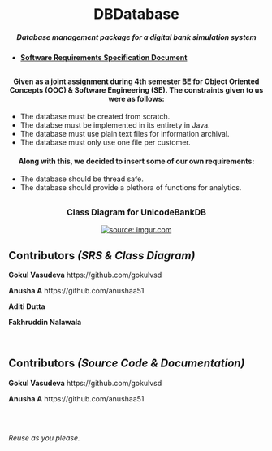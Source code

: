 <h1 align="center">DBDatabase</h1>
<h5 align="center">Database management package for a digital bank simulation system</h5>

* ####  [Software Requirements Specification Document](https://docs.google.com/document/d/11QVMagU2fKAf38x-nOJqO6YQU6Llrz_lajEiiJhqKcQ/edit?usp=sharing)

##

<h4 align="center">Given as a joint assignment during 4th semester BE for Object Oriented Concepts (OOC) & Software Engineering (SE). The constraints given to us were as follows:
   
</h4>

* The database must be created from scratch.
* The databse must be implemented in its entirety in Java.
* The database must use plain text files for information archival.
* The database must only use one file per customer.

<h4 align="center">Along with this, we decided to insert some of our own requirements:
    
   </h4>
   
* The database should be thread safe.
* The database should provide a plethora of functions for analytics.

##

<h3 align="center"><strong>Class Diagram for UnicodeBankDB</strong></h3>
<p align="center">
<a href="https://imgur.com/QTytJ7N"><img src="https://i.imgur.com/QTytJ7N.png" title="source: imgur.com" /></a></p>

##

## Contributors *(SRS & Class Diagram)*
<p><strong>Gokul Vasudeva</strong>   https://github.com/gokulvsd</p>
<p><strong>Anusha A</strong>   https://github.com/anushaa51</p>
<p><strong>Aditi Dutta</strong>   </p>
<p><strong>Fakhruddin Nalawala</strong>   </p>
<br />

## Contributors *(Source Code & Documentation)*
<p><strong>Gokul Vasudeva</strong>   https://github.com/gokulvsd</p>
<p><strong>Anusha A</strong>   https://github.com/anushaa51</p>
<br />

##

*Reuse as you please.*
